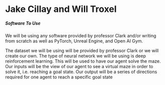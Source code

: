 <h1> Jake Cillay and Will Troxel </h1>
<h5> <b>Software To Use </b> </h5>
  <p> 
  We will be using any software provided by professor Clark and/or writing from scratch as well as PyTorch, Unreal Engine, and Open AI Gym.
  </p>
<p> 
  The dataset we will be using will be provided by professor Clark or we will create our own. The type of neural network we will be using is deep reinforcement learning. This will be used to have our agent solve the maze. Our inputs will be the view of our agent to see a virtual maze in order to solve it, i.e. reaching a goal state. Our output will be a series of directions required for one agent to reach a specific goal state
</p>

